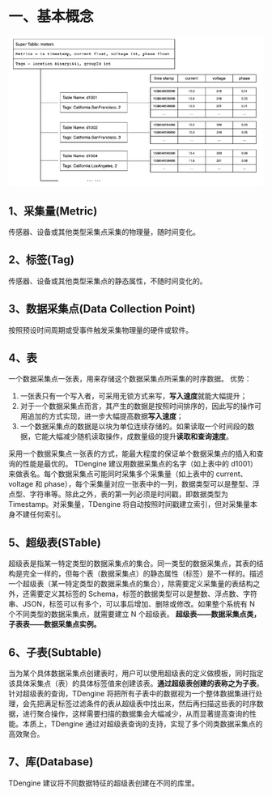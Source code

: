 # 一、基本概念

![image.png](/images/dev/middleware/tdengine/basic.png)

## 1、采集量(Metric)

传感器、设备或其他类型采集点采集的物理量，随时间变化。

## 2、标签(Tag)

传感器、设备或其他类型采集点的静态属性，不随时间变化的。

## 3、数据采集点(Data Collection Point)

按照预设时间周期或受事件触发采集物理量的硬件或软件。

## 4、表

一个数据采集点一张表，用来存储这个数据采集点所采集的时序数据。
优势：

1. 一张表只有一个写入者，可采用无锁方式来写，**写入速度**就能大幅提升；
2. 对于一个数据采集点而言，其产生的数据是按照时间排序的，因此写的操作可用追加的方式实现，进一步大幅提高数据**写入速度**；
3. 一个数据采集点的数据是以块为单位连续存储的。如果读取一个时间段的数据，它能大幅减少随机读取操作，成数量级的提升**读取和查询速度**。

采用一个数据采集点一张表的方式，能最大程度的保证单个数据采集点的插入和查询的性能是最优的。
TDengine 建议用数据采集点的名字（如上表中的 d1001）来做表名。每个数据采集点可能同时采集多个采集量（如上表中的 current、voltage 和 phase），每个采集量对应一张表中的一列，数据类型可以是整型、浮点型、字符串等。除此之外，表的第一列必须是时间戳，即数据类型为 Timestamp。对采集量，TDengine 将自动按照时间戳建立索引，但对采集量本身不建任何索引。

## 5、超级表(STable)

超级表是指某一特定类型的数据采集点的集合。同一类型的数据采集点，其表的结构是完全一样的，但每个表（数据采集点）的静态属性（标签）是不一样的。描述一个超级表（某一特定类型的数据采集点的集合），除需要定义采集量的表结构之外，还需要定义其标签的 Schema，标签的数据类型可以是整数、浮点数、字符串、JSON，标签可以有多个，可以事后增加、删除或修改。如果整个系统有 N 个不同类型的数据采集点，就需要建立 N 个超级表。
**超级表——数据采集点类，子表表——数据采集点实例。**

## 6、子表(Subtable)

当为某个具体数据采集点创建表时，用户可以使用超级表的定义做模板，同时指定该具体采集点（表）的具体标签值来创建该表。**通过超级表创建的表称之为子表**。
针对超级表的查询，TDengine 将把所有子表中的数据视为一个整体数据集进行处理，会先把满足标签过滤条件的表从超级表中找出来，然后再扫描这些表的时序数据，进行聚合操作，这样需要扫描的数据集会大幅减少，从而显著提高查询的性能。本质上，TDengine 通过对超级表查询的支持，实现了多个同类数据采集点的高效聚合。

## 7、库(Database)

TDengine 建议将不同数据特征的超级表创建在不同的库里。
